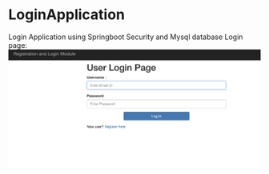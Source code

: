 # LoginApplication
Login Application using Springboot Security and Mysql database
Login page: ![Alt text](/login.png)
